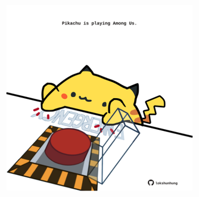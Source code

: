 <!-- built at 29/01/2022, 03:00:49 UTC -->
<p align="center">
  <img width="500" height="500" src="./ReadmeImage.svg">
</p>
